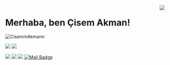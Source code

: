 <img align='right' src="https://github-readme-stats.vercel.app/api?username=CisemmAkmann&show_icons=true">

# Merhaba, ben Çisem Akman! 

<p align="left"> <img src="https://komarev.com/ghpvc/?username=CisemmAkmann" alt="CisemmAkmann" /> </p>

[![](https://img.shields.io/twitter/follow/cisem_akman?style=social)](https://www.twitter.com/cisem_akman)
[![](https://img.shields.io/github/followers/CisemmAkmann?style=social)](https://www.github.com/CisemmAkmann)



[![](https://img.shields.io/badge/twitter-%231DA1F2.svg?&style=for-the-badge&logo=twitter&logoColor=white)](https://www.twitter.com/cisem_akman)
[![](https://img.shields.io/badge/linkedin-%230077B5.svg?&style=for-the-badge&logo=linkedin&logoColor=white)](https://www.linkedin.com/in/cisemakman/)
[![](https://img.shields.io/badge/instagram-%23E4405F.svg?&style=for-the-badge&logo=instagram&logoColor=white)](https://instagram.com/cisemmakmann)
[![Mail Badge](https://img.shields.io/badge/cisemmakmann@gmail.com-c14438?style=for-the-badge&logo=Gmail&logoColor=white&link=mailto:cisemmakmann@gmail.com)](mailto:cisemmakmann@gmail.com)
